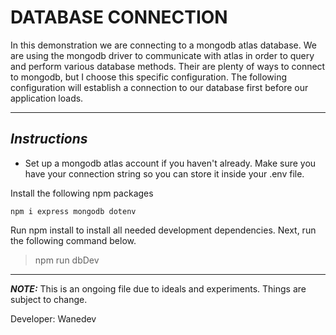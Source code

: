 # DATABASE CONNECTION

In this demonstration we are connecting to a mongodb atlas database. We are using the mongodb driver to communicate with atlas in order to query and perform various database methods. Their are plenty of ways to connect to mongodb, but I choose this specific configuration. The following configuration will establish a connection to our database first before our application loads.

---

## ___Instructions___

- Set up a mongodb atlas account if you haven't already. Make sure you have your connection string so you can store it inside your .env file.

Install the following npm packages
```
npm i express mongodb dotenv

```

Run npm install to install all needed development dependencies. Next, run the following command below.

>npm run dbDev

---
___**NOTE:**___
This is an ongoing file due to ideals and experiments. Things are subject to change.

Developer: Wanedev